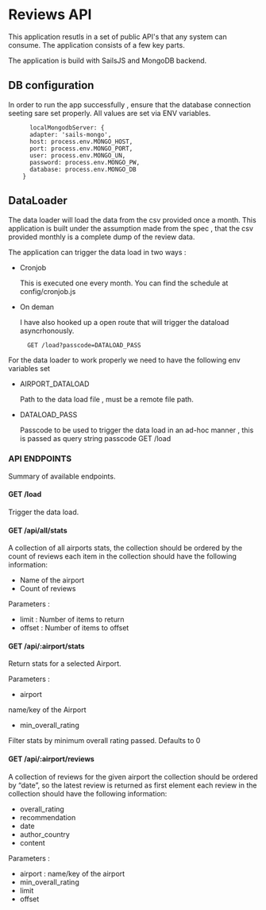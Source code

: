 # Reviews API

This application resutls in a set of public API's that any system can consume. The application consists of a few key parts. 

The application is build with SailsJS and MongoDB backend. 
 
 ## DB configuration
  In order to run the app successfully , ensure that the database connection seeting sare set properly. All values are set via ENV variables.

       
          localMongodbServer: {
          adapter: 'sails-mongo',
          host: process.env.MONGO_HOST,
          port: process.env.MONGO_PORT,
          user: process.env.MONGO_UN,
          password: process.env.MONGO_PW,
          database: process.env.MONGO_DB 
        }
    
 ## DataLoader 

  The data loader will load the data from the csv provided once a month. This application is built under the assumption made from the spec , that the csv provided monthly is a complete dump of the review data. 

  The application can trigger the data load in two ways :

  - Cronjob 
  
    This is executed one every month. You can find the schedule at config/cronjob.js

  - On deman 
  
    I have also hooked up a open route that will trigger the dataload asyncrhonously. 

        
          GET /load?passcode=DATALOAD_PASS
        

 For the data loader to work properly we need to have the following env variables set 
 
  - AIRPORT_DATALOAD 
  
    Path to the data load file , must be a remote file path. 

  - DATALOAD_PASS 
    
    Passcode to be used to trigger the data load in an ad-hoc manner , this is passed as query string passcode GET /load

### API ENDPOINTS 
  Summary of available endpoints.

#### GET /load 
  Trigger the data load.

#### GET /api/all/stats  
  A collection of all airports stats, the collection should be ordered by the count of reviews each item in the collection should have the following information:
  
  - Name of the airport
  - Count of reviews

Parameters :
  
  - limit : Number of items to return
  - offset : Number of items to offset    
    
#### GET /api/:airport/stats
   Return stats for a selected Airport. 
   
Parameters : 
   
  - airport 

  name/key of the Airport

  - min_overall_rating 

  Filter stats by minimum overall rating passed. Defaults to 0

#### GET /api/:airport/reviews
  A collection of reviews for the given airport the collection should be ordered by “date”, so the latest review is returned as first element each review in the collection should have the following information:
  
  - overall_rating
  - recommendation
  - date
  - author_country
  - content

Parameters :
  
  - airport : name/key of the airport  
  - min_overall_rating
  - limit
  - offset

